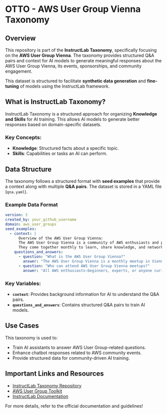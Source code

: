 # OTTO - AWS User Group Vienna Taxonomy

## Overview

This repository is part of the **InstructLab Taxonomy**, specifically focusing on the **AWS User Group Vienna**. The taxonomy provides structured Q&A pairs and context for AI models to generate meaningful responses about the AWS User Group Vienna, its events, sponsorships, and community engagement.

This dataset is structured to facilitate **synthetic data generation** and **fine-tuning** of models using the InstructLab framework.

## What is InstructLab Taxonomy?

InstructLab Taxonomy is a structured approach for organizing **Knowledge and Skills** for AI training. This allows AI models to generate better responses based on domain-specific datasets.

### Key Concepts:
- **Knowledge**: Structured facts about a specific topic.
- **Skills**: Capabilities or tasks an AI can perform.

## Data Structure

The taxonomy follows a structured format with **seed examples** that provide a context along with multiple **Q&A pairs**. The dataset is stored in a YAML file (`qna.yaml`).

### Example Data Format
```yaml
version: 3
created_by: your_github_username
domain: aws_user_groups
seed_examples:
  - context: |
      Overview of the AWS User Group Vienna:
      The AWS User Group Vienna is a community of AWS enthusiasts and professionals in Austria.
      They come together monthly to learn, share knowledge, and network around AWS topics.
    questions_and_answers:
      - question: "What is the AWS User Group Vienna?"
        answer: "The AWS User Group Vienna is a monthly meetup in Vienna for anyone interested in learning and sharing knowledge about AWS."
      - question: "Who can attend AWS User Group Vienna meetups?"
        answer: "All AWS enthusiasts—beginners, experts, or anyone curious about AWS—are welcome at the AWS User Group Vienna events."
```

### Key Variables:
- **`context`**: Provides background information for AI to understand the Q&A pairs.
- **`questions_and_answers`**: Contains structured Q&A pairs to train AI models.

## Use Cases
This taxonomy is used to:
- Train AI assistants to answer AWS User Group-related questions.
- Enhance chatbot responses related to AWS community events.
- Provide structured data for community-driven AI training.

## Important Links and Resources
- [InstructLab Taxonomy Repository](https://github.com/instructlab/taxonomy)
- [AWS User Group Toolkit](https://github.com/aws-user-group-toolkit)
- [InstructLab Documentation](https://docs.instructlab.ai/)

For more details, refer to the official documentation and guidelines!

